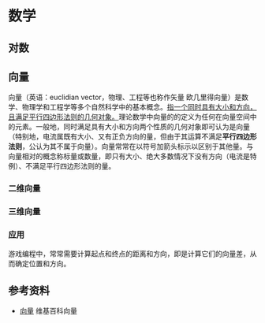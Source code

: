 # 数学

## 对数

## 向量

向量（英语：euclidian vector，物理、工程等也称作矢量 欧几里得向量）是数学、物理学和工程学等多个自然科学中的基本概念。<u>指一个同时具有大小和方向，且满足平行四边形法则的几何对象。</u>理论数学中向量的的定义为任何在向量空间中的元素。一般地，同时满足具有大小和方向两个性质的几何对象即可认为是向量（特别地，电流属既有大小、又有正负方向的量，但由于其运算不满足**平行四边形法则**，公认为其不属于向量）。向量常常在以符号加箭头标示以区别于其他量。与向量相对的概念称标量或数量，即只有大小、绝大多数情况下没有方向（电流是特例）、不满足平行四边形法则的量。

### 二维向量

### 三维向量

### 应用 

游戏编程中，常常需要计算起点和终点的距离和方向，即是计算它们的向量差，从而确定位置和方向。

## 参考资料

- [向量](https://zh.wikipedia.org/wiki/%E5%90%91%E9%87%8F) 维基百科向量